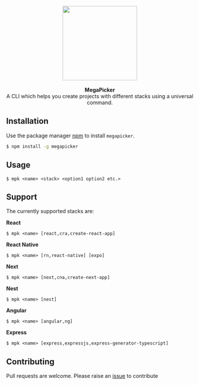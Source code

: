 <p align="center">
<img height="200" width="200" src ="https://cdn.discordapp.com/attachments/856193244421029890/867784029825794108/megapicker_logo.png"
/><br/><br/>
<b>MegaPicker</b><br/>
A CLI which helps you create projects with different stacks using a universal command.

</p>

## Installation

Use the package manager [npm](https://www.npmjs.com/package/npm) to install `megapicker`.

```bash
$ npm install -g megapicker
```

## Usage

```
$ mpk <name> <stack> <option1 option2 etc.>
```

## Support

The currently supported stacks are:

**React**

```
$ mpk <name> [react,cra,create-react-app]
```

**React Native**

```
$ mpk <name> [rn,react-native] [expo]
```

**Next**

```
$ mpk <name> [next,cna,create-next-app]
```
**Nest**

```
$ mpk <name> [nest]
```
**Angular**

```
$ mpk <name> [angular,ng]
```
**Express**

```
$ mpk <name> [express,expressjs,express-generator-typescript]
```

## Contributing

Pull requests are welcome. Please raise an [issue](https://github.com/kalzen15/megapicker/issues) to contribute
